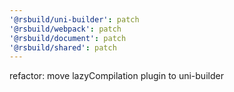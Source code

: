 ```yaml
---
'@rsbuild/uni-builder': patch
'@rsbuild/webpack': patch
'@rsbuild/document': patch
'@rsbuild/shared': patch
---
```


refactor: move lazyCompilation plugin to uni-builder
